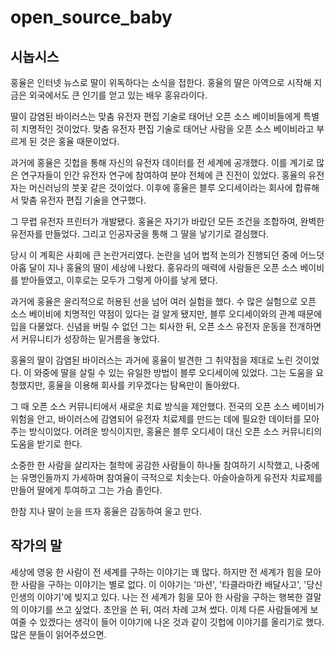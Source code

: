 # open_source_baby

## 시놉시스

홍율은 인터넷 뉴스로 딸이 위독하다는 소식을 접한다. 홍율의 딸은 아역으로 시작해 지금은 외국에서도 큰 인기를 얻고 있는 배우 홍유라이다. 

딸이 감염된 바이러스는 맞춤 유전자 편집 기술로 태어난 오픈 소스 베이비들에게 특별히 치명적인 것이었다. 맞춤 유전자 편집 기술로 태어난 사람을 오픈 소스 베이비라고 부르게 된 것은 홍율 때문이었다.

과거에 홍율은 깃헙을 통해 자신의 유전자 데이터를 전 세계에 공개했다. 이를 계기로 많은 연구자들이 인간 유전자 연구에 참여하여 분야 전체에 큰 진전이 있었다. 홍율의 유전자는 머신러닝의 붓꽃 같은 것이었다. 이후에 홍율은 블루 오디세이라는 회사에 합류해서 맞춤 유전자 편집 기술을 연구했다. 

그 무렵 유전자 프린터가 개발됐다. 홍율은 자기가 바랐던 모든 조건을 조합하여, 완벽한 유전자를 만들었다. 그리고 인공자궁을 통해 그 딸을 낳기기로 결심했다. 

당시 이 계획은 사회에 큰 논란거리였다. 논란을 넘어 법적 논의가 진행되던 중에 어느덧 아홉 달이 지나 홍율의 딸이 세상에 나왔다. 홍유라의 매력에 사람들은 오픈 소스 베이비를 받아들였고, 이후로는 모두가 그렇게 아이를 낳게 됐다.

과거에 홍율은 윤리적으로 허용된 선을 넘어 여러 실험을 했다. 수 많은 실험으로 오픈 소스 베이비에 치명적인 약점이 있다는 걸 알게 됐지만, 블루 오디세이와의 관계 때문에 입을 다물었다. 신념을 버릴 수 없던 그는 퇴사한 뒤, 오픈 소스 유전자 운동을 전개하면서 커뮤니티가 성장하는 밑거름을 놓았다.

홍율의 딸이 감염된 바이러스는 과거에 홍율이 발견한 그 취약점을 제대로 노린 것이었다. 이 와중에 딸을 살릴 수 있는 유일한 방법이 블루 오디세이에 있었다. 그는 도움을 요청했지만, 홍율을 이용해 회사를 키우겠다는 탐욕만이 돌아왔다. 

그 때 오픈 소스 커뮤니티에서 새로운 치료 방식을 제안했다. 전국의 오픈 소스 베이비가 위험을 안고, 바이러스에 감염되어 유전자 치료제를 만드는 데에 필요한 데이터를 모아주는 방식이었다. 어려운 방식이지만, 홍율은 블루 오디세이 대신 오픈 소스 커뮤니티의 도움을 받기로 한다.

소중한 한 사람을 살리자는 철학에 공감한 사람들이 하나둘 참여하기 시작했고, 나중에는 유명인들까지 가세하며 참여율이 극적으로 치솟는다. 아슬아슬하게 유전자 치료제를 만들어 딸에게 투여하고 그는 가슴 졸인다.

한참 지나 딸이 눈을 뜨자 홍율은 감동하여 울고 만다.


## 작가의 말

세상에 영웅 한 사람이 전 세계를 구하는 이야기는 꽤 많다. 하지만 전 세계가 힘을 모아 한 사람을 구하는 이야기는 별로 없다. 이 이야기는 '마션', '타클라마칸 배달사고', '당신 인생의 이야기'에 빚지고 있다. 나는 전 세계가 힘을 모아 한 사람을 구하는 행복한 결말의 이야기를 쓰고 싶었다. 초안을 쓴 뒤, 여러 차례 고쳐 썼다. 이제 다른 사람들에게 보여줄 수 있겠다는 생각이 들어 이야기에 나온 것과 같이 깃헙에 이야기를 올리기로 했다. 많은 분들이 읽어주셨으면.
